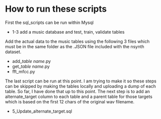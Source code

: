 # How to run these scripts
First the sql_scripts can be run within Mysql

* 1-3 add a music database and test, train, validate tables

Add the actual data to the music tables using the following 3 files which must be in the same folder as the .JSON file included with the nsynth dataset.

* add_*table name*.py
* get_*table name*.py
* fft_mfcc.py

The last script can be run at this point. I am trying to make it so these steps can be skipped by making the tables locally and uploading a dump of each table. So far, I have done that up to this point. The next step is to add an alternate_target column to each table and a parent table for those targets which is based on the first 12 chars of the original wav filename.

* 5_Update_alternate_target.sql  
